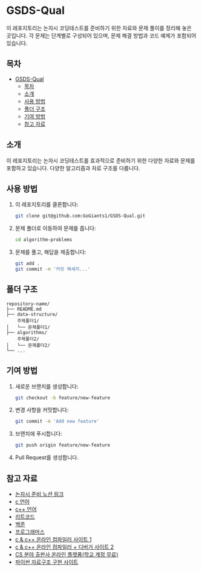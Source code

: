# GSDS-Qual
이 레포지토리는 논자시 코딩테스트를 준비하기 위한 자료와 문제 풀이를 정리해 놓은 곳입니다. 각 문제는 단계별로 구성되어 있으며, 문제 해결 방법과 코드 예제가 포함되어 있습니다.

## 목차

- [GSDS-Qual](#gsds-qual)
  - [목차](#목차)
  - [소개](#소개)
  - [사용 방법](#사용-방법)
  - [폴더 구조](#폴더-구조)
  - [기여 방법](#기여-방법)
  - [참고 자료](#참고-자료)

## 소개

이 레포지토리는 논자시 코딩테스트를 효과적으로 준비하기 위한 다양한 자료와 문제를 포함하고 있습니다. 다양한 알고리즘과 자료 구조를 다룹니다.

## 사용 방법

1. 이 레포지토리를 클론합니다:
    ```bash
    git clone git@github.com:GoGiants1/GSDS-Qual.git
    ```
2. 문제 폴더로 이동하여 문제를 풉니다:
    ```bash
    cd algorithm-problems
    ```
3. 문제를 풀고, 해답을 제출합니다:
    ```bash
    git add .
    git commit -m '커밋 메세지...'
    ```

## 폴더 구조

```
repository-name/
├── README.md
├── data-structure/
    주제폴더1/
│   └── 문제폴더1/
├── algorithms/
    주제폴더2/
│   └── 문제폴더2/
└── ...
```

## 기여 방법

1. 새로운 브랜치를 생성합니다:
    ```bash
    git checkout -b feature/new-feature
    ```
2. 변경 사항을 커밋합니다:
    ```bash
    git commit -m 'Add new feature'
    ```
3. 브랜치에 푸시합니다:
    ```bash
    git push origin feature/new-feature
    ```
4. Pull Request를 생성합니다.

## 참고 자료

- [논자시 준비 노션 링크](https://www.notion.so/yun-jeong/2024-2-23ded091871a48889aa4b608ff1afd87)
- [c 언어](https://dojang.io/course/view.php?id=2)
- [c++ 언어](https://modoocode.com/category/C++)
- [리트코드](https://leetcode.com/)
- [백준](https://www.acmicpc.net/)
- [프로그래머스](https://programmers.co.kr/)
- [c & c++ 온라인 컴파일러 사이트 1](https://www.mycompiler.io/ko/new/cpp)
- [c & c++ 온라인 컴파일러 + 디버거 사이트 2](https://www.onlinegdb.com)
- [CS 분야 출판사 온라인 플랫폼(학교 계정 무료)](https://learning.oreilly.com/home/)
- [파이썬 자료구조 구현 사이트](https://wikidocs.net/224929)
